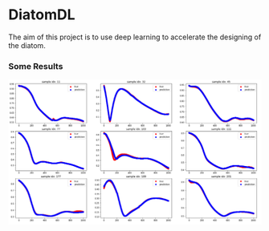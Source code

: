 # DiatomDL
The aim of this project is to use deep learning to accelerate the designing of the diatom.

### Some Results
![Results Image](https://github.com/GuoyaoShen/DiatomDL/blob/main/figs/result_diatom_219.png)
